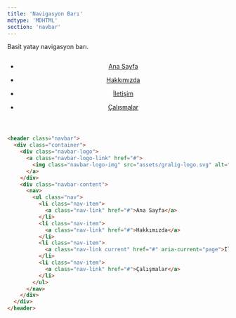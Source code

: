 ```yaml
---
title: 'Navigasyon Barı'
mdtype: 'MDHTML'
section: 'navbar'
---
```


Basit yatay navigasyon barı.

<div class="gra-s-wrapper">

  <header class="navbar">
<div class="container">
<div class="navbar-logo">

[<img class="navbar-logo-img" src="https://res.cloudinary.com/erenesto/image/upload/v1587055102/wdrsnzjfdlxvv2vvfspx.svg" alt="" />](/docs/navbar/# 'NavbarLogoLink')

</div>
<div class="navbar-content">
<nav>
<ul class="nav">
<li class="nav-item">

[Ana Sayfa](/docs/nav/# 'NavLink')

</li>
<li class="nav-item">

[Hakkımızda](/docs/nav/# 'NavLink')

</li>
<li class="nav-item">

[İletişim](/docs/nav/# 'NavLinkCurrent')

</li>
<li class="nav-item">

[Çalışmalar](/docs/nav/# 'NavLink')

</li>
</ul>
</nav>
      </div>
    </div>
  </header>

</div>

```html
<header class="navbar">
  <div class="container">
    <div class="navbar-logo">
      <a class="navbar-logo-link" href="#">
        <img class="navbar-logo-img" src="assets/gralig-logo.svg" alt="" />
      </a>
    </div>
    <div class="navbar-content">
      <nav>
        <ul class="nav">
          <li class="nav-item">
            <a class="nav-link" href="#">Ana Sayfa</a>
          </li>
          <li class="nav-item">
            <a class="nav-link" href="#">Hakkımızda</a>
          </li>
          <li class="nav-item">
            <a class="nav-link current" href="#" aria-current="page">İletişim</a>
          </li>
          <li class="nav-item">
            <a class="nav-link" href="#">Çalışmalar</a>
          </li>
        </ul>
      </nav>
    </div>
  </div>
</header>
```